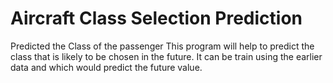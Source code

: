 # Aircraft Class Selection Prediction
Predicted the Class of the passenger
This program will help to predict the class that is likely to be chosen in the future. It can be train using the earlier data and which would predict the future value.
